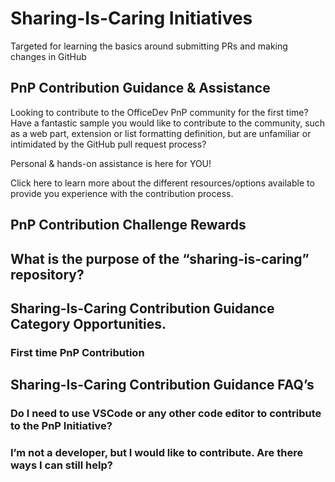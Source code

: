 # Sharing-Is-Caring Initiatives
Targeted for learning the basics around submitting PRs and making changes in GitHub

## PnP Contribution Guidance & Assistance
Looking to contribute to the OfficeDev PnP community for the first time? Have a fantastic sample you would like to contribute to the community, such as a web part, extension or list formatting definition, but are unfamiliar or intimidated by the GitHub pull request process?

Personal & hands-on assistance is here for YOU! 

Click here to learn more about the different resources/options available to provide you experience with the contribution process. 


## PnP Contribution Challenge Rewards







## What is the purpose of the “sharing-is-caring” repository?

## Sharing-Is-Caring Contribution Guidance Category Opportunities. 

### First time PnP Contribution

## Sharing-Is-Caring Contribution Guidance FAQ’s

### Do I need to use VSCode or any other code editor to contribute to the PnP Initiative?

### I’m not a developer, but I would like to contribute. Are there ways I can still help?

##
